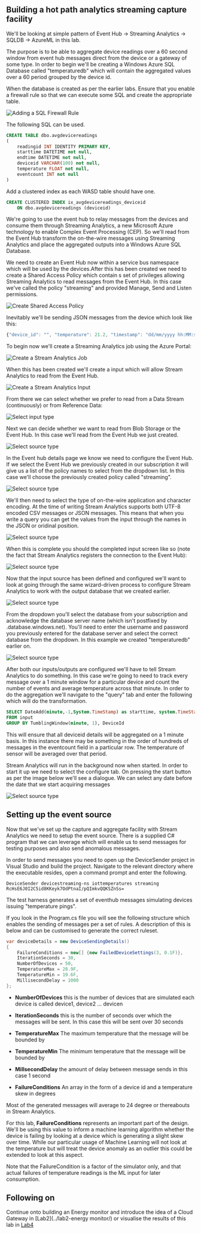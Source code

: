 ## Building a hot path analytics streaming capture facility ##

We'll be looking at simple pattern of Event Hub -> Streaming Analytics ->  SQLDB -> AzureML in this lab. 

The purpose is to be able to aggregate device readings over a 60 second window from event hub messages direct from the device or a gateway of some type. In order to begin we'll be creating a Windows Azure SQL Database called "temperaturedb" which will contain the aggregated values over a 60 period grouped by the device id.

When the database is created as per the earlier labs. Ensure that you enable a firewall rule so that we can execute some SQL and create the appropriate table.

![Adding a SQL Firewall Rule](images/Database%20Sql%20Firewall.png)

The following SQL can be used.

```sql
CREATE TABLE dbo.avgdevicereadings
(
	readingid INT IDENTITY PRIMARY KEY,
	starttime DATETIME not null,
	endtime DATETIME not null,
	deviceid VARCHAR(100) not null,
	temperature FLOAT not null,
	eventcount INT not null
)
```

Add a clustered index as each WASD table should have one.

```sql
CREATE CLUSTERED INDEX ix_avgdevicereadings_deviceid 
    ON dbo.avgdevicereadings (deviceid)
```

We're going to use the event hub to relay messages from the devices and consume them through Streaming Analytics, a new Microsoft Azure technology to enable Complex Event Processing (CEP). So we'll read from the Event Hub transform the on-the-wire messages using Streaming Analytics and place the aggregated outputs into a Windows Azure SQL Database.

We need to create an Event Hub now within a service bus namespace which will be used by the devices.After this has been created we need to create a Shared Access Policy which contain s set of privileges allowing Streaming Analytics to read messages from the Event Hub. In this case we've called the policy "streaming" and provided Manage, Send and Listen permissions.

![Create Shared Access Policy](images/Temperature%20Event%20hub.png)

Inevitably we'll be sending JSON messages from the device which look like this:

```javascript
{"device_id": "", "temperature": 21.2, "timestamp": "dd/mm/yyyy hh:MM:ss"}
```

To begin now we'll create a Streaming Analytics job using the Azure Portal:

![Create a Stream Analytics Job](images/Create%20Stream%20Analytics.png)

When this has been created we'll create a input which will allow Stream Analytics to read from the Event Hub.

![Create a Stream Analytics Input](images/Begin%20Add%20Input.png)

From there we can select whether we prefer to read from a Data Stream (continuously) or from Reference Data:

![Select input type](images/Add%20Input%202.png)

Next we can decide whether we want to read from Blob Storage or the Event Hub. In this case we'll read from the Event Hub we just created.

![Select source type](images/Add%20Input%203.png)

In the Event hub details page we know we need to configure the Event Hub. If we select the Event Hub we previously created in our subscription it will give us a list of the policy names to select from the dropdown list. In this case we'll choose the previously created policy called "streaming".

![Select source type](images/Add%20Input%204.png)

We'll then need to select the type of on-the-wire application and character encoding. At the time of writing Stream Analytics supports both UTF-8 encoded CSV messages or JSON messages. This means that when you write a query you can get the values from the input through the names in the JSON or oridinal position.

![Select source type](images/Add%20Input%205.png)

When this is complete you should the completed input screen like so (note the fact that Stream Analytics registers the connection to the Event Hub):

![Select source type](images/Add%20Input%206.png)

Now that the input source has been defined and configured we'll want to look at going through the same wizard-driven process to configure Stream Analytics to work with the output database that we created earlier.

![Select source type](images/Add%20Output%201.png)

From the dropdown you'll select the database from your subscription and acknowledge the database server name (which isn't postfixed by .database.windows.net). You'll need to enter the username and password you previously entered for the database server and select the correct database from the dropdown. In this example we created "temperaturedb" earlier on.

![Select source type](images/Add%20Output%202.png)

After both our inputs/outputs are configured we'll have to tell Stream Analytics to do something. In this case we're going to need to track every message over a 1 minute window for a particular device and count the number of events and average temperature across that minute. In order to do the aggregation we'll navigate to the "query" tab and enter the following which will do the transformation.

```sql
SELECT DateAdd(minute,-1,System.TimeStamp) as starttime, system.TimeStamp as endtime, deviceid, Avg(temperature) as temperature, Count(*) as eventcount 
FROM input
GROUP BY TumblingWindow(minute, 1), DeviceId
```

This will ensure that all deviceid details will be aggregated on a 1 minute basis. In this instance there may be something in the order of hundreds of messages in the eventcount field in a particular row. The temperature of sensor will be averaged over that period.

Stream Analytics will run in the background now when started. In order to start it up we need to select the configure tab. On pressing the start button as per the image below we'll see a dialogue. We can select any date before the date that we start acquiring messages

![Select source type](images/start%20stream%20analytics%20job.png)

## Setting up the event source  ##
Now that we've set up the capture and aggregate facility with Stream Analytics we need to setup the event source. There is a supplied C# program that we can leverage which will enable us to send messages for testing purposes and also send anomalous messages.

In order to send messages you need to open up the DeviceSender project in Visual Studio and build the project. Navigate to the relevant directory where the executable resides, open a command prompt and enter the following.

`DeviceSender devicestreaming-ns iottemperatures streaming RcHsE6J0I2C5id8KKeyk7OdPtnaI/pQImkvQQKSZnSs=`

The test harness generates a set of eventhub messages simulating devices issuing "temperature pings". 

If you look in the Program.cs file you will see the following structure which enables the sending of messages per a set of rules. A description of this is below and can be customised to generate the correct ruleset.

```csharp
var deviceDetails = new DeviceSendingDetails()
{
	FailureConditions = new[] {new FailedDeviceSettings(3, 0.1F)},
    IterationSeconds = 30,
    NumberOfDevices = 50,
    TemperatureMax = 28.9F,
    TemperatureMin = 19.6F,
    MillisecondDelay = 1000
};
```



- **NumberOfDevices** this is the number of devices that are simulated each device is called device1, device2 ... devicen


- **IterationSeconds** this is the number of seconds over which the messages will be sent. In this case this will be sent over 30 seconds 


- **TemperatureMax** The maximum temperature that the message will be bounded by


- **TemperatureMin** The minimum temperature that the message will be bounded by


- **MillsecondDelay** the amount of delay between message sends in this case 1 second 


- **FailureConditions** An array in the form of a device id and a temperature skew in degrees

Most of the generated messages will average to 24 degree or thereabouts in Stream Analytics.

For this lab, **FailureConditions** represents an important part of the design. We'll be using this value to inform a machine learning algorithm whether the device is failing by looking at a device which is generating a slight skew over time. While our particular usage of Machine Learning will not look at the temperature but will treat the device anomaly as an outlier this could be extended to look at this aspect. 

Note that the FailureCondition is a factor of the simulator only, and that actual failures of temperature readings is the ML input for later consumption.

## Following on

Continue onto building an Energy monitor and introduce the idea of a Cloud Gateway in [Lab2](../lab2-energy monitor/) or visualise the results of this lab in [Lab4](../lab4-visualisations/)